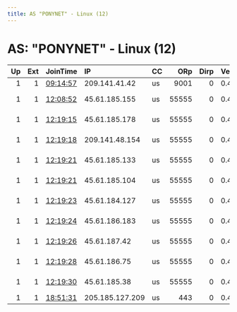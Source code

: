 ```yaml
---
title: AS "PONYNET" - Linux (12)
---
```


# AS: "PONYNET" - Linux (12)

|   Up |   Ext | JoinTime                                                                                              | IP              | CC   |   ORp |   Dirp | Version   | Contact                   | Nickname    |   eFamMembers |
|-----:|------:|:------------------------------------------------------------------------------------------------------|:----------------|:-----|------:|-------:|:----------|:--------------------------|:------------|--------------:|
|    1 |     1 | [09:14:57](https://nusenu.github.io/OrNetStats/w/relay/EAA1BB8777F8C016A2D9304DF3D96FD5B5A470DC.html) | 209.141.41.42   | us   |  9001 |      0 | 0.4.7.12  | None                      | Node42u     |             1 |
|    1 |     1 | [12:08:52](https://nusenu.github.io/OrNetStats/w/relay/D074F793D5070E1A5F4E26D2A69C8A383C14F210.html) | 45.61.185.155   | us   | 55555 |      0 | 0.4.7.13  | russiafreespeech@pm.me 1M | FreeRussia  |             1 |
|    1 |     1 | [12:19:15](https://nusenu.github.io/OrNetStats/w/relay/67EDFB16983FBD27C52846E23E3DCC2C73BD4811.html) | 45.61.185.178   | us   | 55555 |      0 | 0.4.7.13  | russiafreespeech@pm.me 1M | FreeRussia  |             9 |
|    1 |     1 | [12:19:18](https://nusenu.github.io/OrNetStats/w/relay/306EE2AAB887DD7F8A1208314FDE84665540F3C2.html) | 209.141.48.154  | us   | 55555 |      0 | 0.4.7.13  | russiafreespeech@pm.me 1M | FreeRussia  |             9 |
|    1 |     1 | [12:19:21](https://nusenu.github.io/OrNetStats/w/relay/20FE074036B79D14B9B26F770F7DC2B793056470.html) | 45.61.185.133   | us   | 55555 |      0 | 0.4.7.13  | russiafreespeech@pm.me 1M | FreeRussia  |             9 |
|    1 |     1 | [12:19:21](https://nusenu.github.io/OrNetStats/w/relay/AE66510684719EF472D99494890689C271677539.html) | 45.61.185.104   | us   | 55555 |      0 | 0.4.7.13  | russiafreespeech@pm.me 1M | FreeRussia  |             9 |
|    1 |     1 | [12:19:23](https://nusenu.github.io/OrNetStats/w/relay/78357F2560830CFCB9FF178CE0A4D567846DE75B.html) | 45.61.184.127   | us   | 55555 |      0 | 0.4.7.13  | russiafreespeech@pm.me 1M | FreeRussia  |             9 |
|    1 |     1 | [12:19:24](https://nusenu.github.io/OrNetStats/w/relay/C199CDCD2357546E4C9CCFB8C05A52F50424386A.html) | 45.61.186.183   | us   | 55555 |      0 | 0.4.7.13  | russiafreespeech@pm.me 1M | FreeRussia  |             9 |
|    1 |     1 | [12:19:26](https://nusenu.github.io/OrNetStats/w/relay/F1BBD877B349C9307ACD5F63BE91F35A94A11387.html) | 45.61.187.42    | us   | 55555 |      0 | 0.4.7.13  | russiafreespeech@pm.me 1M | FreeRussia  |             9 |
|    1 |     1 | [12:19:28](https://nusenu.github.io/OrNetStats/w/relay/612767D40B66A5AF6CB4B7824C67F7D66E6BD1A1.html) | 45.61.186.75    | us   | 55555 |      0 | 0.4.7.13  | russiafreespeech@pm.me 1M | FreeRussia  |             9 |
|    1 |     1 | [12:19:30](https://nusenu.github.io/OrNetStats/w/relay/AEFE7A93D444C45B964AB3F67139B3FF1BD8AD18.html) | 45.61.185.38    | us   | 55555 |      0 | 0.4.7.13  | russiafreespeech@pm.me 1M | FreeRussia  |             9 |
|    1 |     1 | [18:51:31](https://nusenu.github.io/OrNetStats/w/relay/0D8946937BDFD5DDF5010FA514B8F919317411D4.html) | 205.185.127.209 | us   |   443 |      0 | 0.4.5.16  | miixms@tutanota.com       | myNiceRelay |             1 |
